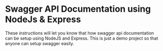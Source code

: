 # Swagger API Documentation using NodeJs & Express

These instructions will let you know that how swagger api documentation can be setup using NodeJS and Express. This is just a demo project so that anyone can setup swagger easily.
